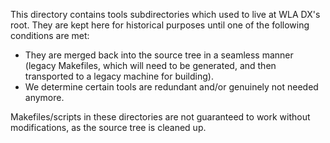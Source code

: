 This directory contains tools subdirectories which used to live at WLA DX's root.
They are kept here for historical purposes until one of the following conditions
are met:

* They are merged back into the source tree in a seamless manner (legacy Makefiles,
which will need to be generated, and then transported to a legacy machine for
building).
* We determine certain tools are redundant and/or genuinely not needed anymore.

Makefiles/scripts in these directories are not guaranteed to work without modifications,
as the source tree is cleaned up.
